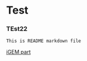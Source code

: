 # Test

### TEst22

`This is README markdown file`

[iGEM part](https://lelp27.github.io/igemE/igem_part)